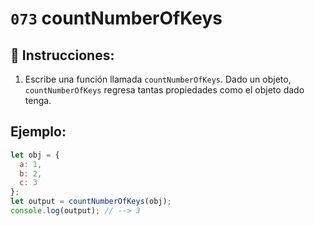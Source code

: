 # `073` countNumberOfKeys

## 📝 Instrucciones:

1. Escribe una función llamada `countNumberOfKeys`. Dado un objeto, `countNumberOfKeys` regresa tantas propiedades como el objeto dado tenga.

## Ejemplo:

```Javascript
let obj = {
  a: 1,
  b: 2,
  c: 3
};
let output = countNumberOfKeys(obj);
console.log(output); // --> 3
```